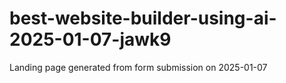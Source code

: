 # best-website-builder-using-ai-2025-01-07-jawk9
Landing page generated from form submission on 2025-01-07
